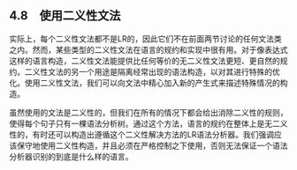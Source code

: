 ## 4.8　使用二义性文法

实际上，每个二义性文法都不是LR的，因此它们不在前面两节讨论的任何文法类之内。然而，某些类型的二义性文法在语言的规约和实现中很有用。对于像表达式这样的语言构造，二义性文法能提供比任何等价的无二义性文法更短、更自然的规约。二义性文法的另一个用途是隔离经常出现的语法构造，以对其进行特殊的优化。使用二义性文法，我们可以向文法中精心加入新的产生式来描述特殊情况的构造。

虽然使用的文法是二义性的，但我们在所有的情况下都会给出消除二义性的规则，使得每个句子只有一棵语法分析树。通过这个方法，语言的规约在整体上是无二义性的，有时还可以构造出遵循这个二义性解决方法的LR语法分析器。我们强调应该保守地使用二义性构造，并且必须在严格控制之下使用，否则无法保证一个语法分析器识别的到底是什么样的语言。